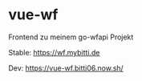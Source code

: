 # vue-wf


Frontend zu  meinem go-wfapi Projekt


Stable: https://wf.mybitti.de

Dev: https://vue-wf.bitti06.now.sh/
